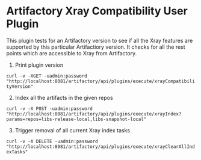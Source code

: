 Artifactory Xray Compatibility User Plugin
==============================

This plugin tests for an Artifactory version to see if all the Xray features are supported by this particular Artifactiory version. It checks for all the rest points which are accessible to Xray from Artifactory.

1. Print plugin version

```curl -v -XGET -uadmin:password "http://localhost:8081/artifactory/api/plugins/execute/xrayCompatibilityVersion"```

2. Index all the artifacts in the given repos

```curl -v -X POST -uadmin:password "http://localhost:8081/artifactory/api/plugins/execute/xrayIndex?params=repos=libs-release-local,libs-snapshot-local"```

3. Trigger removal of all current Xray index tasks

```curl -v -X DELETE -uadmin:password "http://localhost:8081/artifactory/api/plugins/execute/xrayClearAllIndexTasks"```
